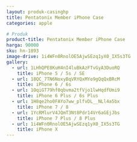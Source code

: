 ```yaml
---
layout: produk-casinghp
title: Pentatonix Member iPhone Case
categories: apple

# Produk
product-title: Pentatonix Member iPhone Case
harga: 90000
sku: hn-1893
image-drive: 1i4WFn0RnolOE5AjwSEzq1yX0_IX5s3TG
gallery:
  - url: 1LHhQPE8KuH4nI4luBkAzFTvGyA3DuoRQ
    title: iPhone 5 / 5s / SE
  - url: 18QC_7TN6NoxyBqVRYQxMYo9gQqQxBRcM
    title: iPhone 6 / 6s
  - url: 1OqiGT79hf0qbvma2tfVjo1lwHqdfUmi9
    title: iPhone 6 Plus / 6s Plus
  - url: 1H8qe2ho0FAYo7ww_plfvDL__NLl4a5bx
    title: iPhone 7 / 8
  - url: 1YcRMlurV4JQmT3Nt8Pdr14Vr6aGEjJbs
    title: iPhone 7 Plus / 8 Plus
  - url: 1i4WFn0RnolOE5AjwSEzq1yX0_IX5s3TG
    title: iPhone X
---
```

